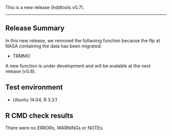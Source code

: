 This is a new release (hddtools v0.7).

---------------------------------

## Release Summary

In this new release, we removed the follwoing function because the ftp at NASA containing the data has been migrated:

* TRMM()

A new function is under development and will be avalable at the next release (v0.8).

## Test environment
* Ubuntu 14.04, R 3.3.1

## R CMD check results

There were no ERRORs, WARNINGs or NOTEs.
